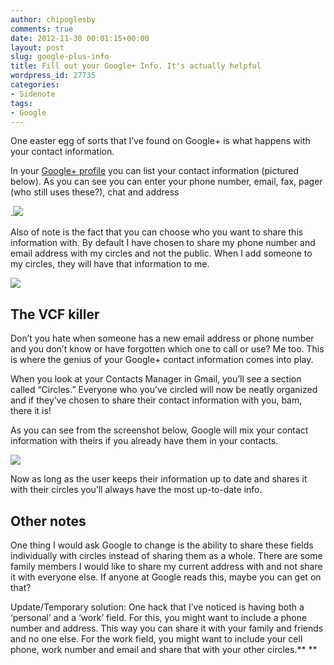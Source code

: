 ```yaml
---
author: chipoglesby
comments: true
date: 2012-11-30 00:01:15+00:00
layout: post
slug: google-plus-info
title: Fill out your Google+ Info. It's actually helpful
wordpress_id: 27735
categories:
- Sidenote
tags:
- Google
---
```


One easter egg of sorts that I’ve found on Google+ is what happens with your contact information.

In your [Google+ profile](https://plus.google.com/106361830708080785163/about) you can list your contact information (pictured below). As you can see you can enter your phone number, email, fax, pager (who still uses these?), chat and address

.[![](https://storage.googleapis.com/www.chipoglesby.com/wp-content/uploads/2012/11/work-300x113.png)](https://storage.googleapis.com/www.chipoglesby.com/wp-content/uploads/2012/11/work.png)

Also of note is the fact that you can choose who you want to share this information with. By default I have chosen to share my phone number and email address with my circles and not the public. When I add someone to my circles, they will have that information to me.

[![](https://storage.googleapis.com/www.chipoglesby.com/wp-content/uploads/2012/11/circles-300x90.png)](https://storage.googleapis.com/www.chipoglesby.com/wp-content/uploads/2012/11/circles.png)


## The VCF killer


Don’t you hate when someone has a new email address or phone number and you don’t know or have forgotten which one to call or use? Me too. This is where the genius of your Google+ contact information comes into play.

When you look at your Contacts Manager in Gmail, you’ll see a section called “Circles.” Everyone who you’ve circled will now be neatly organized and if they’ve chosen to share their contact information with you, bam, there it is!

As you can see from the screenshot below, Google will mix your contact information with theirs if you already have them in your contacts.

[![](https://storage.googleapis.com/www.chipoglesby.com/wp-content/uploads/2012/11/contactinfo-1024x414.png)](https://storage.googleapis.com/www.chipoglesby.com/wp-content/uploads/2012/11/contactinfo.png)

Now as long as the user keeps their information up to date and shares it with their circles you’ll always have the most up-to-date info.


## Other notes


One thing I would ask Google to change is the ability to share these fields individually with circles instead of sharing them as a whole. There are some family members I would like to share my current address with and not share it with everyone else. If anyone at Google reads this, maybe you can get on that?

Update/Temporary solution: One hack that I’ve noticed is having both a ‘personal’ and a ‘work’ field. For this, you might want to include a phone number and address. This way you can share it with your family and friends and no one else. For the work field, you might want to include your cell phone, work number and email and share that with your other circles.**
**
